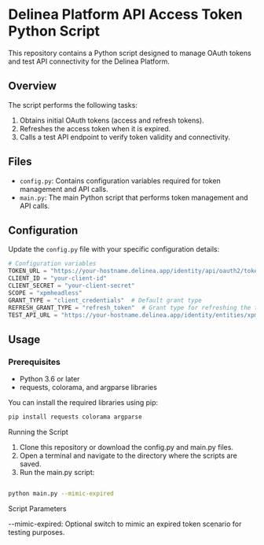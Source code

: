 # Delinea Platform API Access Token Python Script

This repository contains a Python script designed to manage OAuth tokens and test API connectivity for the Delinea Platform.

## Overview

The script performs the following tasks:
1. Obtains initial OAuth tokens (access and refresh tokens).
2. Refreshes the access token when it is expired.
3. Calls a test API endpoint to verify token validity and connectivity.

## Files

- `config.py`: Contains configuration variables required for token management and API calls.
- `main.py`: The main Python script that performs token management and API calls.

## Configuration

Update the `config.py` file with your specific configuration details:

```python
# Configuration variables
TOKEN_URL = "https://your-hostname.delinea.app/identity/api/oauth2/token/xpmplatform"
CLIENT_ID = "your-client-id"
CLIENT_SECRET = "your-client-secret"
SCOPE = "xpmheadless"  
GRANT_TYPE = "client_credentials"  # Default grant type
REFRESH_GRANT_TYPE = "refresh_token"  # Grant type for refreshing the token
TEST_API_URL = "https://your-hostname.delinea.app/identity/entities/xpmusers?detail=true"  # Test API endpoint
```

## Usage
### Prerequisites
- Python 3.6 or later
- requests, colorama, and argparse libraries

You can install the required libraries using pip:

``` bash
pip install requests colorama argparse
```

Running the Script
1. Clone this repository or download the config.py and main.py files.
2. Open a terminal and navigate to the directory where the scripts are saved.
3. Run the main.py script:
``` bash

python main.py --mimic-expired
```

Script Parameters

--mimic-expired: Optional switch to mimic an expired token scenario for testing purposes.
